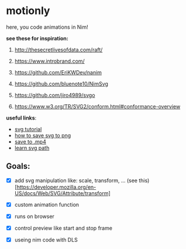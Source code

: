 # motionly
here, you code animations in Nim!

**see these for inspiration:**
1. http://thesecretlivesofdata.com/raft/
2. https://www.introbrand.com/

3. https://github.com/EriKWDev/nanim
4. https://github.com/bluenote10/NimSvg
5. https://github.com/jiro4989/svgo

6. https://www.w3.org/TR/SVG2/conform.html#conformance-overview

**useful links**:
* [svg tutorial](http://tutorials.jenkov.com/svg/index.html)
* [how to save svg to png](https://imagemagick.org/script/command-line-processing.php)
* [save to .mp4](https://www.youtube.com/watch?v=thDma0lO0U8)
* [learn svg path](https://developer.mozilla.org/en-US/docs/Web/SVG/Tutorial/Paths)


## Goals:
* [x] add svg manipulation like: scale, transform, ... (see this)[https://developer.mozilla.org/en-US/docs/Web/SVG/Attribute/transform]
* [x] custom animation function
* [x] runs on browser
* [x] control preview like start and stop frame
* [x] useing nim code with DLS

